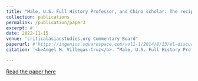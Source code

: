 ```yaml
---
title: "Male, U.S. Full History Professor, and China scholar: The recipe to get published in The Journal of Asian Studies, 2000-2020"
collection: publications
permalink: /publication/paper3
excerpt: #''
date: 2022-11-15
venue: 'criticalasianstudies.org Commentary Board'
paperurl: #'https://ingenios.squarespace.com/vol1-1/2014/8/13/el-discurso-de-la-iglesia-protestante-en-torno-a-la-segunda-guerra-mundial-en-la-revista-puerto-rico-evanglico-1940-1945'
citation: '<b>Angel M. Villegas-Cruz</b>. “Male, U.S. Full History Professor, and China scholar: The recipe to get published in The Journal of Asian Studies, 2000-2020.” criticalasianstudies.org Commentary Board. November 15, 2022. [https://doi.org/10.52698/KSEJ3511](https://doi.org/10.52698/KSEJ3511.'

---
```

[Read the paper here](https://criticalasianstudies.org/commentary/2022/11/3/notes-from-the-field-angel-m-villegas-cruz-male-us-full-history-professor-and-china-scholar-the-recipe-to-get-published-in-the-journal-of-asian-studies-2000-2020)
